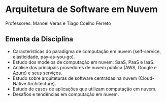 # Arquitetura de Software em Nuvem
Professores: Manoel Veras e Tiago Coelho Ferreto

## Ementa da Disciplina
- Características do paradigma de computação em nuvem (self-service, elasticidade, pay-as-you-go).
- Estudo dos modelos de computação em nuvem: SaaS, PaaS e IaaS.
- Análise dos principais provedores de nuvem pública (AWS, Google e Azure) e seus serviços.
- Estudo sobre arquiteturas de software centradas na nuvem (Cloud-Native Architecture).
- Estudo de casos de aplicações que utilizam computação em nuvem.
- Desafios e tendências em computação em nuvem.